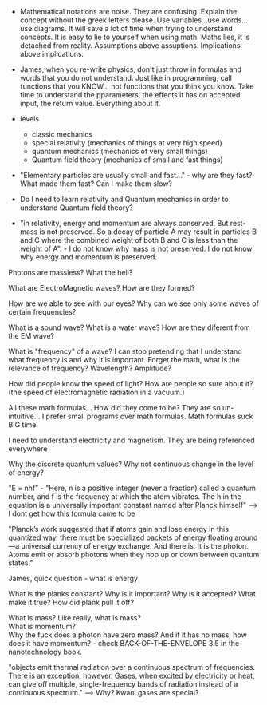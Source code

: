 - Mathematical notations are noise. They are confusing. Explain the concept without the greek letters please. Use variables...use words... use diagrams. It will save a lot of time when trying to understand concepts. It is easy to lie to yourself when using math. Maths lies, it is detached from reality. Assumptions above assuptions. Implications above implications.  

- James, when you re-write physics, don't just throw in formulas and words that you do not understand. Just like in programming, call functions that you KNOW... not functions that you think you know. Take time to understand the pparameters, the effects it has on accepted input, the return value. Everything about it.   

- levels
    - classic mechanics
    - special relativity (mechanics of things at very high speed)
    - quantum mechanics (mechanics of very small things)
    - Quantum field theory (mechanics of small and fast things)

- "Elementary particles are usually small and fast..." - why are they fast? What made them fast? Can I make them slow?  
- Do I need to learn relativity and Quantum mechanics in order to understand Quantum field theory? 


- "in relativity, energy and momentum are always conserved, But rest-mass is not preserved. So a decay of particle A may result in particles B and C where the combined weight of both B and C is less than the weight of A". - I do not know why mass is not preserved. I do not know why energy and momentum is preserved. 

Photons are massless? What the hell?    

What are ElectroMagnetic waves? How are they formed?  

How are we able to see with our eyes? Why can we see only some waves of certain frequencies?    

What is a sound wave? What is a water wave? How are they diferent from the EM wave?  

What is "frequency" of a wave? I can stop pretending that I understand what frequency is and why it is important. Forget the math, what is the relevance of frequency? Wavelength? Amplitude?  

How did people know the speed of light? How are people so sure about it?    (the speed of electromagnetic radiation in a vacuum.)   

All these math formulas... How did they come to be? They are so un-intuitive... I prefer small programs over math formulas. Math formulas suck BIG time.    


I need to understand electricity and magnetism. They are being referenced everywhere  


Why the discrete quantum values? Why not continuous change in the level of energy?  


"E = nhf" - "Here, n is a positive integer (never a fraction) called a quantum number, and f is the frequency at which the atom vibrates. The h in the equation is a universally important constant named after Planck himself"  --> I dont get how this formula came to be     



"Planck’s work suggested that if atoms gain and lose energy in this quantized way, there must be specialized packets of energy floating around—a universal currency of energy exchange. And there is. It is the photon. Atoms emit or absorb photons when they hop up
or down between quantum states."

James, quick question - what is energy  

What is the planks constant? Why is it important? Why is it accepted? What make it true? How did plank pull it off?     


What is mass? Like really, what is mass?    
What is momentum?   
Why the fuck does a photon have zero mass? And if it has no mass, how does it have momentum? - check BACK-OF-THE-ENVELOPE 3.5 in the nanotechnology book.   


"objects emit thermal radiation over a continuous spectrum of frequencies. There is an exception, however. Gases, when excited by electricity or heat, can give off multiple, single-frequency bands of radiation instead of a continuous spectrum."  --> Why? Kwani gases are special?


